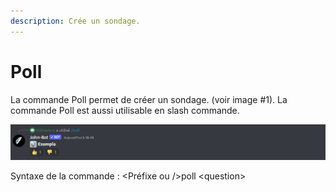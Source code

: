 ```yaml
---
description: Crée un sondage.
---
```


# Poll

La commande Poll permet de créer un sondage. (voir image #1). La commande Poll est aussi utilisable en slash commande.

![Image #1](../../../.gitbook/assets/Poll.png)

Syntaxe de la commande : \<Préfixe ou />poll \<question>
